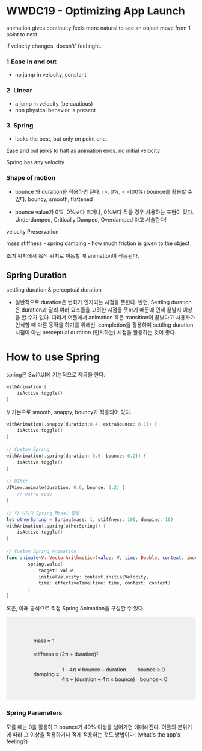 # WWDC19 - Optimizing App Launch

animation gives continuity
feels more natural to see an object move from 1 point to next

if velocity changes, doesn't' feel right.

### 1.Ease in and out
- no jump in velocity, constant

### 2. Linear
- a jump in velocity (be cautious)
- non physical behavior is present

### 3. Spring
- looks the best, but only on point one.



Ease and out jerks to halt as animation ends.
no initial velocity


Spring has any velocity


### Shape of motion

- bounce 와 duration을 적용하면 된다.
(>, 0%, < -100%) bounce를 활용할 수 있다.
bouncy, smooth, flattened

- bounce value가 0%, 0%보다 크거나, 0%보다 작을 경우 사용하는 표현이 있다.
Underdamped, Critically Damped, Overdamped 라고 서술한다!

velocity Preservation



mass
stiffness - spring
damping - how much friction is given to the object

초기 위치에서 목적 위치로 이동할 때 animation이 작동된다.

## Spring Duration
settling duration & perceptual duration
- 일반적으로 duration은 변화가 인지되는 시점을 뜻한다.
반면, Settling duration은 duration과 달리 여러 요소들을 고려한 시점을 뜻하기 때문에 언제 끝날지 예상을 할 수가 없다.
따라서 어플에서 animation 혹은 transition이 끝났다고 사용자가 인식할 때 다른 동작을 하기를 위해선,
completion을 활용하여 settling duration 시점이 아닌 perceptual duration (인지하는) 시점을 활용하는 것이 좋다.



# How to use Spring
spring은 SwiftUI에 기본적으로 제공을 한다.
```swift
withAnimation {
    isActive.toggle()
}
```

// 기본으로 smooth, snappy, bouncy가 적용되어 있다.
```swift
withAnimation(.snappy(duration:0.4, extraBounce: 0.1)) {
    isActive.toggle()
}

// Custom Spring
withAnimation(.spring(duration: 0.6, bounce: 0.2)) {
    isActive.toggle()
}

// UIKit
UIView.animate(duration: 0.6, bounce: 0.2) {
    // extra code
}

// 더 나아가 Spring Model 활용
let otherSpring = Spring(mass: 1, stiffness: 100, damping: 10)
withAnimation(.spring(otherSpring)) {
    isActive.toggle()
}

// Custom Spring Animation
func animate<V: VectorArithmetic>(value: V, time: Double, context: inout AnimationContext<V>) -> V? {
        spring.value(
            target: value,
            initialVelocity: context.initialVelocity,
            time: effectiveTime(time: time, context: context)
        )
}

```

혹은, 아래 공식으로 직접 Spring Animation을 구성할 수 있다.

<img src="asset/springModel.png">

### Spring Parameters
모를 때는 0을 활용하고 bounce가 40% 이상을 넘어가면 애매해진다.
어플의 분위기에 따라 그 이상을 적용하거나 적게 적용하는 것도 방법이다! (what's the app's feeling?)


